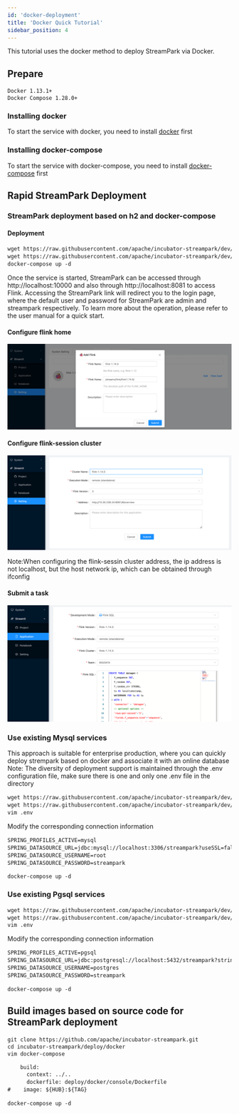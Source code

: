 ```yaml
---
id: 'docker-deployment'
title: 'Docker Quick Tutorial'
sidebar_position: 4
---
```


This tutorial uses the docker method to deploy StreamPark via Docker.
## Prepare
    Docker 1.13.1+
    Docker Compose 1.28.0+
### Installing docker

To start the service with docker, you need to install [docker](https://www.docker.com/) first

### Installing docker-compose

To start the service with docker-compose, you need to install [docker-compose](https://docs.docker.com/compose/install/) first
## Rapid StreamPark Deployment

### StreamPark deployment based on h2 and docker-compose

#### Deployment

```html
wget https://raw.githubusercontent.com/apache/incubator-streampark/dev/deploy/docker/docker-compose.yaml
wget https://raw.githubusercontent.com/apache/incubator-streampark/dev/deploy/docker/.env
docker-compose up -d
```

Once the service is started, StreamPark can be accessed through http://localhost:10000 and also through http://localhost:8081 to access Flink. Accessing the StreamPark link will redirect you to the login page, where the default user and password for StreamPark are admin and streampark respectively. To learn more about the operation, please refer to the user manual for a quick start.

#### Configure flink home

![](/doc/image/streampark_flinkhome.png)

#### Configure flink-session cluster

![](/doc/image/remote.png)

Note:When configuring the flink-sessin cluster address, the ip address is not localhost, but the host network ip, which can be obtained through ifconfig

#### Submit a task

![](/doc/image/remoteSubmission.png)

### Use existing Mysql services
This approach is suitable for enterprise production, where you can quickly deploy strempark based on docker and associate it with an online database
Note: The diversity of deployment support is maintained through the .env configuration file, make sure there is one and only one .env file in the directory

```html
wget https://raw.githubusercontent.com/apache/incubator-streampark/dev/deploy/docker/docker-compose.yaml
wget https://raw.githubusercontent.com/apache/incubator-streampark/dev/deploy/docker/mysql/.env
vim .env
```
Modify the corresponding connection information
```html
SPRING_PROFILES_ACTIVE=mysql
SPRING_DATASOURCE_URL=jdbc:mysql://localhost:3306/streampark?useSSL=false&useUnicode=true&characterEncoding=UTF-8&allowPublicKeyRetrieval=false&useJDBCCompliantTimezoneShift=true&useLegacyDatetimeCode=false&serverTimezone=GMT%2B8
SPRING_DATASOURCE_USERNAME=root
SPRING_DATASOURCE_PASSWORD=streampark
```

```
docker-compose up -d
```
### Use existing Pgsql services
```html
wget https://raw.githubusercontent.com/apache/incubator-streampark/dev/deploy/docker/docker-compose.yaml
wget https://raw.githubusercontent.com/apache/incubator-streampark/dev/deploy/docker/pgsql/.env
vim .env
```
Modify the corresponding connection information
```html
SPRING_PROFILES_ACTIVE=pgsql
SPRING_DATASOURCE_URL=jdbc:postgresql://localhost:5432/streampark?stringtype=unspecified
SPRING_DATASOURCE_USERNAME=postgres
SPRING_DATASOURCE_PASSWORD=streampark
```
```
docker-compose up -d
```

## Build images based on source code for StreamPark deployment
```
git clone https://github.com/apache/incubator-streampark.git
cd incubator-streampark/deploy/docker
vim docker-compose
```

```html
    build:
      context: ../..
      dockerfile: deploy/docker/console/Dockerfile
#    image: ${HUB}:${TAG}
```

```
docker-compose up -d
```
